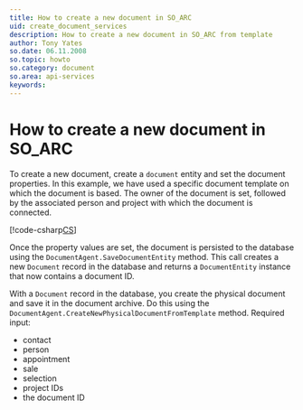 ```yaml
---
title: How to create a new document in SO_ARC
uid: create_document_services
description: How to create a new document in SO_ARC from template
author: Tony Yates
so.date: 06.11.2008
so.topic: howto
so.category: document
so.area: api-services
keywords:
---
```


# How to create a new document in SO_ARC

To create a new document, create a `document` entity and set the document properties. In this example, we have used a specific document template on which the document is based. The owner of the document is set, followed by the associated person and project with which the document is connected.

[!code-csharp[CS](includes/create-document.cs)]

Once the property values are set, the document is persisted to the database using the `DocumentAgent.SaveDocumentEntity` method. This call creates a new `Document` record in the database and returns a `DocumentEntity` instance that now contains a document ID.

With a `Document` record in the database, you create the physical document and save it in the document archive. Do this using the `DocumentAgent.CreateNewPhysicalDocumentFromTemplate` method. Required input:

* contact
* person
* appointment
* sale
* selection
* project IDs
* the document ID
